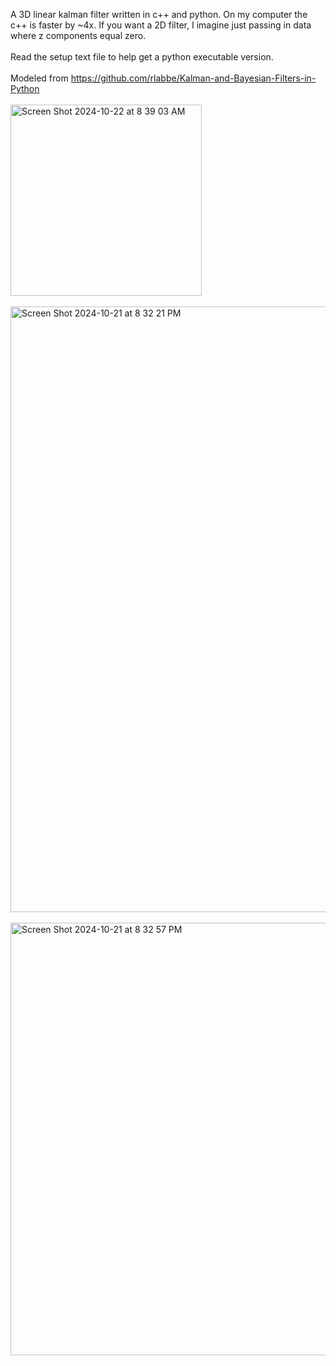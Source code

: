 A 3D linear kalman filter written in c++ and python. On my computer the c++ is faster by ~4x. If you want a 2D filter, I imagine just passing in data where z components equal zero. 
<br><br>
Read the setup text file to help get a python executable version.
<br><br>
Modeled from https://github.com/rlabbe/Kalman-and-Bayesian-Filters-in-Python
<br><br>
<img width="306" alt="Screen Shot 2024-10-22 at 8 39 03 AM" src="https://github.com/user-attachments/assets/3b44c226-5ec2-43d0-a470-6d7eac9f5c5b">
<br><br>
<img width="969" alt="Screen Shot 2024-10-21 at 8 32 21 PM" src="https://github.com/user-attachments/assets/f7571431-7b69-4fce-8443-a33c5d99009a">
<br><br>
<img width="692" alt="Screen Shot 2024-10-21 at 8 32 57 PM" src="https://github.com/user-attachments/assets/88ba9dce-04cf-41d1-981b-089cd380d2e1">


